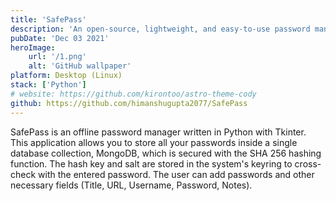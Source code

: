 ```yaml
---
title: 'SafePass'
description: 'An open-source, lightweight, and easy-to-use password manager that saves your password locally.'
pubDate: 'Dec 03 2021'
heroImage:
    url: '/1.png'
    alt: 'GitHub wallpaper'
platform: Desktop (Linux)
stack: ['Python']
# website: https://github.com/kirontoo/astro-theme-cody
github: https://github.com/himanshugupta2077/SafePass
---
```


SafePass is an offline password manager written in Python with Tkinter. This application allows you to store all your passwords inside a single database collection, MongoDB, which is secured with the SHA 256 hashing function. The hash key and salt are stored in the system's keyring to cross-check with the entered password. The user can add passwords and other necessary fields (Title, URL, Username, Password, Notes).